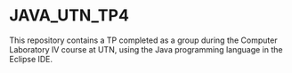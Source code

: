# JAVA_UTN_TP4
This repository contains a TP completed as a group during the Computer Laboratory IV course at UTN, using the Java programming language in the Eclipse IDE.
